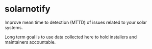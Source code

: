 # solarnotify

Improve mean time to detection (MTTD) of issues related to your solar systems.

Long term goal is to use data collected here to hold installers and maintainers
accountable.
